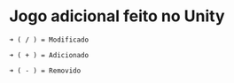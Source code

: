 # Jogo adicional feito no Unity

    ➜ ( / ) = Modificado
  
    ➜ ( + ) = Adicionado
    
    ➜ ( - ) = Removido
